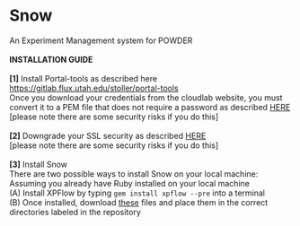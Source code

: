 # Snow
An Experiment Management system for POWDER <br /> <br />
**INSTALLATION GUIDE** <br /> <br />
**[1]** Install Portal-tools as described here https://gitlab.flux.utah.edu/stoller/portal-tools <br />
  Once you download your credentials from the cloudlab website, you must convert it to a PEM file that does not require a password
  as described [HERE](https://stackoverflow.com/questions/10069351/enter-pem-pass-phrase-just-once) <br />
  [please note there are some security risks if you do this] <br /> <br />
**[2]** Downgrade your SSL security as described [HERE](https://askubuntu.com/questions/1233186/ubuntu-20-04-how-to-set-lower-ssl-security-level)<br />
  [please note there are some security risks if you do this] <br /> <br />
**[3]** Install Snow <br />
There are two possible ways to install Snow on your local machine: <br /> 
Assuming you already have Ruby installed on your local machine <br />
(A) Install XPFlow by typing `gem install xpflow --pre` into a terminal <br />
(B) Once installed, download [these](Snow/Installation) files and place them in the correct directories labeled in the repository <br />

